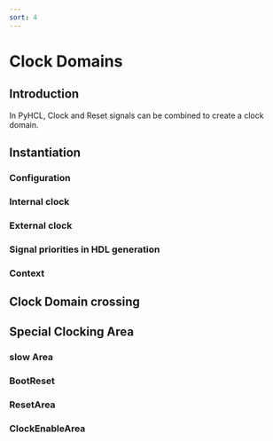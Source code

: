 ```yaml
---
sort: 4
---
```


# Clock Domains
## Introduction

In PyHCL, Clock and Reset signals can be combined to create a clock domain. 

## Instantiation

### Configuration
### Internal clock
### External clock
### Signal priorities in HDL generation
### Context
## Clock Domain crossing
## Special Clocking Area
### slow Area
### BootReset
### ResetArea
### ClockEnableArea